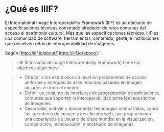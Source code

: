 # ¿Qué es IIIF?

El International Image Interoperability Framework (IIIF) es un conjunto de especificaciones técnicas construído alrededor de retos comunes del acceso al patrimonio cultural. Más que las especificaciones técnicas, IIIF es una comunidad de software, herramientas, contenido, gente, e instituciones que resuelven retos de interoperabilidad de imágenes.

Según [http://iiif.io/about/](http://iiif.io/about/):
> IIIF (International Image Interoperability Framework) tiene los objetivos siguientes:

  > - Ofrecer a los estudiosos un nivel sin precedentes de acceso uniforme y enriquecido a los recursos basados en imagen alojados en todo el mundo.
  > - Definir un conjunto de interfaces de programación de aplicaciones comunes que soporten la interoperabilidad entre los repositorios de imágenes.
  > - Desarrollar, cultivar y documentar tecnologías compartidas, como los servidores de imagen y los clientes web, que proporcionan una experiencia de usuario de clase mundial en la visualización, comparación, manipulación, y anotación de imágenes.
